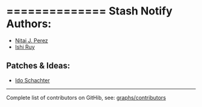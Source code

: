 ==============
Stash Notify Authors:
==============

* [Nitai J. Perez](https://github.com/CommonRaven)
* [Ishi Ruy](https://github.com/nhz-io)

Patches & Ideas:
-----------------

* [Ido Schachter](https://github.com/id0Sch)


-----------------

Complete list of contributors on GitHib, see: [graphs/contributors](https://github.com/CommonRaven/stash-notify/graphs/contributors)


